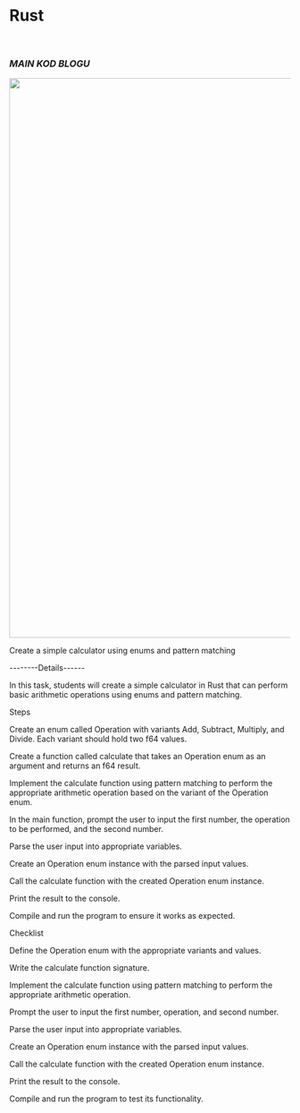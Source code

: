 # Rust

<br>
<h3><i>MAIN KOD BLOGU</i></h3>
<div align="center">
<img src="https://github.com/mervealtundeger/Rust/RUST.PNG" width="1000"><br>
</div>


Create a simple calculator using enums and pattern matching



--------Details------




In this task, students will create a simple calculator in Rust that can perform basic arithmetic operations using enums and pattern matching.



Steps



Create an enum called Operation with variants Add, Subtract, Multiply, and Divide. Each variant should hold two f64 values.



Create a function called calculate that takes an Operation enum as an argument and returns an f64 result.



Implement the calculate function using pattern matching to perform the appropriate arithmetic operation based on the variant of the Operation enum.



In the main function, prompt the user to input the first number, the operation to be performed, and the second number.



Parse the user input into appropriate variables.



Create an Operation enum instance with the parsed input values.



Call the calculate function with the created Operation enum instance.



Print the result to the console.



Compile and run the program to ensure it works as expected.



Checklist



Define the Operation enum with the appropriate variants and values.



Write the calculate function signature.



Implement the calculate function using pattern matching to perform the appropriate arithmetic operation.



Prompt the user to input the first number, operation, and second number.



Parse the user input into appropriate variables.



Create an Operation enum instance with the parsed input values.



Call the calculate function with the created Operation enum instance.



Print the result to the console.



Compile and run the program to test its functionality.

